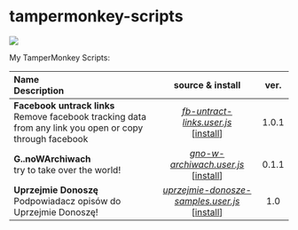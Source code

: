 <!-- File auto-generated, do not edit manually! -->
# tampermonkey-scripts
![](https://github.com/burtek/tampermonkey-scripts/workflows/edit-readme/badge.svg)

My TamperMonkey Scripts:

 **Name**<br />Description<br /> | source & install | ver. 
 :------------------------------ | :--------------: | :-----: 
**Facebook untrack links**<br />Remove facebook tracking data from any link you open or copy through facebook | [_fb-untract-links.user.js_](./fb-untract-links.user.js)<br />[[install](https://github.com/burtek/tampermonkey-scripts/raw/master/fb-untract-links.user.js)] | 1.0.1
**G..noWArchiwach**<br />try to take over the world! | [_gno-w-archiwach.user.js_](./gno-w-archiwach.user.js)<br />[[install](https://github.com/burtek/tampermonkey-scripts/raw/master/gno-w-archiwach.user.js)] | 0.1.1
**Uprzejmie Donoszę**<br />Podpowiadacz opisów do Uprzejmie Donoszę! | [_uprzejmie-donosze-samples.user.js_](./uprzejmie-donosze-samples.user.js)<br />[[install](https://github.com/burtek/tampermonkey-scripts/raw/master/uprzejmie-donosze-samples.user.js)] | 1.0